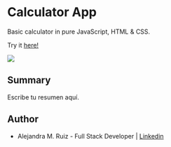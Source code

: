 # Calculator App

Basic calculator in pure JavaScript, HTML & CSS.  

Try it [here!](https://alejandramruiz.github.io/calculator/)

<image src ="AV/calc.png">
<!--  width="710" height="440" -->

## Summary
Escribe tu resumen aquí.    

## Author 
* Alejandra M. Ruiz - Full Stack Developer | [Linkedin](https://www.linkedin.com/in/alejandra-m-ruiz/)
